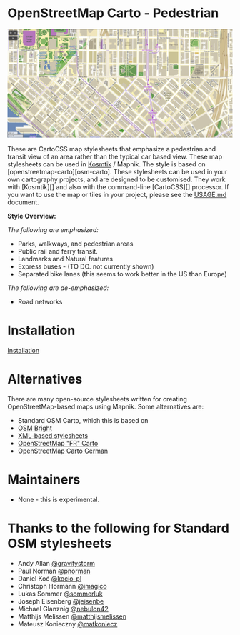 # OpenStreetMap Carto - Pedestrian

![screenshot](https://github.com/corb555/openstreetmap-carto-walking/blob/1fe3b736e584b62f742cadb9c64ec72148f3dbe2/seattle_z16.png)

These are CartoCSS map stylesheets that emphasize a pedestrian and transit view of 
an area rather than the typical car based view.  These map stylesheets can be 
used in [Kosmtik](https://github.com/kosmtik/kosmtik) / Mapnik. The style is based on [openstreetmap-carto][osm-carto].
These stylesheets can be used in your own cartography projects, and are designed to be  customised. 
They work with [Kosmtik][] and also with the command-line [CartoCSS][] processor.
If you want to use the map or tiles in your project, please see the [USAGE.md](USAGE.md) document.

**Style Overview:**  

_The following are emphasized:_  
* Parks, walkways, and pedestrian areas
* Public rail and ferry transit.
* Landmarks and Natural features 
* Express buses - (TO DO.  not currently shown) 
* Separated bike lanes (this seems to work better in the US than Europe)

_The following are de-emphasized:_
* Road networks

# Installation

[Installation](https://github.com/corb555/openstreetmap-carto-walking/blob/3c235f1ebef4ce4ac0e1ef6099e09885d8afbace/INSTALL.md)


# Alternatives

There are many open-source stylesheets written for creating OpenStreetMap-based
maps using Mapnik. Some alternatives are:

* Standard OSM Carto, which this is based on
* [OSM Bright](https://github.com/mapbox/osm-bright)
* [XML-based stylesheets](https://github.com/openstreetmap/mapnik-stylesheets)
* [OpenStreetMap "FR" Carto](https://github.com/cquest/osmfr-cartocss)
* [OpenStreetMap Carto German](https://github.com/giggls/openstreetmap-carto-de)

# Maintainers
* None - this is experimental.  

# Thanks to the following for Standard OSM stylesheets

* Andy Allan [@gravitystorm](https://github.com/gravitystorm)
* Paul Norman [@pnorman](https://github.com/pnorman)
* Daniel Koć [@kocio-pl](https://github.com/kocio-pl)
* Christoph Hormann [@imagico](https://github.com/imagico)
* Lukas Sommer [@sommerluk](https://github.com/sommerluk)
* Joseph Eisenberg [@jeisenbe](https://github.com/jeisenbe)
* Michael Glanznig [@nebulon42](https://github.com/nebulon42)
* Matthijs Melissen [@matthijsmelissen](https://github.com/matthijsmelissen)
* Mateusz Konieczny [@matkoniecz](https://github.com/matkoniecz)
